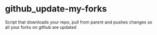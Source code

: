 # github_update-my-forks
Script that downloads your repo, pull from parent and pushes changes so all your forks on github are updated
